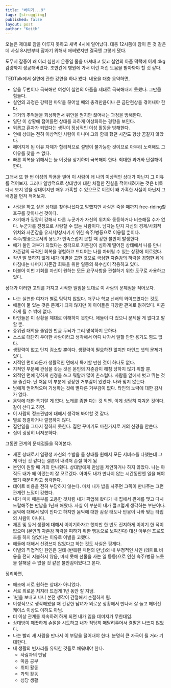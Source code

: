 ```yaml
---
title: "버티기...9"
tags: [struggling]
published: false
layout: post
author: "Keith"
---
```


오늘은 제대로 잠을 이루지 못하고 새벽 4시에 일어났다. 대충 12시쯤에 잠이 든 것 같은데 사실 8시반부터 잠자기 위해서 애써봤지만 결국엔 그렇게 됐다.

도무지 갈증이 왜 이리 심한지 온종일 물을 마셔대고 있고 실연의 아픔 덕택에 이제 4kg 감량까지 성공해버렸다. 조만간에 병원에 가서 이런 저런 도움을 받아봐야 할 것 같다.

TEDTalk에서 실연에 관한 강연을 하나 봤다. 내용을 대충 요약하면,

- 암을 두번이나 극복해낸 여성이 실연의 아픔을 제대로 극복해내지 못했다. 그만큼 힘들다.
- 실연의 과정은 강력한 마약을 끊어낼 때의 충격만큼이나 큰 금단현상을 겪어내야 한다.
- 과거의 추억들을 회상하면서 위안을 얻지만 끊어내는 과정을 방해한다.
- 일단 이 상황에 접어들면 상대를 과하게 이상화하는 경향을 보인다.
- 외롭고 혼자가 되었다는 생각이 정상적인 이성 활동을 방해한다.
- 연애 상대는 전혀 이상적인 사람이 아니며 그와 함께 했던 시간도 항상 꿈같지 않았다.
- 헤어지게 된 이유 자체가 합리적으로 설명이 불가능한 것이므로 아무리 노력해도 그 이유를 찾을 수 없다. 
- 빠른 회복을 위해서는 늘 이것을 상기하며 극복해야 한다. 최대한 과거와 단절해야 한다.

그래서 또 한 번 이성의 작용을 빌어 이 사람이 왜 나의 이상적인 상대가 아닌지 그 이유를 적어보자. 그러나 일방적으로 상대방에 대한 처절한 진실을 적어내려가는 것은 비록 다시 보지 않을 상대이지만 매우 가혹할 수 있으므로 이것이 왜 가혹한 사실이 아닌지 그 배경을 먼저 적어보자.

- 사랑을 하고 싶은 상대를 찾아나섰다고 말했지만 사실은 죽을 때까지 free-riding할 호구를 찾아나선 것이다.
- 자기애가 굉장히 강해서 다른 누군가가 자신의 위치와 동등하거나 비슷해질 수가 없다. 누군가를 진정으로 사랑할 수 없는 사람이다. 남자는 단지 자신의 경제/사회적 위치와 자존감을 유지/향상시키기 위한 숙주/병풍으로 이용될 뿐이다.
- 숙주/병풍으로서의 용도가 만족스럽지 못할 때 강한 불만이 발생한다.
- 애가 둘인 과부가 되었다는 생각으로 자존감이 심하게 떨어진 상태에서 나를 만나 자존감의 극적인 회복을 경험하고 드디어는 나를 차버릴 수 있는 상황에 이르렀다.
- 작년 말 뜻하지 않게 내가 이별을 고한 것으로 극심한 자존감의 하락을 경험한 뒤에 마침내는 나머지 자존감 회복을 위한 일종의 복수심이 작용하고 있다.
- 더불어 이번 기회를 자신이 원하는 모든 요구사항을 관철하기 위한 도구로 사용하고 있다.

상대가 이러한 고의를 가지고 시작한 일임을 토대로 이 사람의 문제점을 적어보자. 

- 나는 실연한 여자가 별로 탐탁치 않았다. 더구나 학교 선배의 와이프였다는 것도.
- 애들이 둘 있는 것은 문제가 되지 않지만 이 아이들은 다양한 관계로 얽혀있다. 피곤하게 될 수 밖에 없다.
- 타인들은 이 상황을 제대로 이해하지 못한다. 애들이 다 컸으니 문제될 게 없다고 말할 뿐.
- 중위권 대학을 졸업한 만큼 두뇌가 그리 명석하지 못하다.
- 스스로 대단히 우아한 사람이라고 생각해서 어디 나가서 일할 만한 용기도 힘도 없다.
- 생활력이 없고 단지 검소할 뿐이다. 생활력이 필요하진 않지만 마인드 셋의 문제가 있다.
- 지적인 면이라든가 생활적인 면에서 특기할 만한 것이 하나도 없다. 
- 지적인 부분에 관심을 갖는 것은 본인의 자존감이 해침 당하지 않기 위할 뿐.
- 외적인 면에 강하게 신경을 쓰고 뭐랄까 많이 촌스럽다. 사람들 앞에서 벗고 뛰는 것을 즐긴다. 난 처음 이 부분에 굉장한 거부감이 있았다. 나와 맞지 않는다. 
- 남에게 얻어먹으며 기생하는 것에 별다른 거부감이 없다. 타인의 노력에 대한 감사가 없다.
- 음악에 대한 특기랄 게 없다. 노래를 좀한 다는 것 외엔. 이게 상당히 지겨운 것이다. 같이 산다고 하면.
- 이 사람의 정조관념에 대해서 생각해 봐야할 것 같다. 
- 별로 청결하거나 깔끔하지 않다.
- 집안일을 그다지 잘하지 못한다. 집안 꾸미기도 마찬가지로 거의 신경을 안쓴다.
- 집이 굉장히 너저분하다. 

그동안 관계의 문제점들을 적어본다.

- 재혼 상대로서 일평생 자신의 수발을 들 상대를 원해서 모든 서비스를 다했는데 그게 아닌 것 같다는 결론이 내려저 손절 하게 됨
- 본인이 원할 때 거의 만나줬다. 상대방에게 만남을 제안하거나 하지 않았다. 나는 아직도 내가 왜 이랬는지 잘 모르겠다. 아마도 내가 만나지 않는 시간동안엔 일을 해야했기 때문이라고 생각한다.
- 데이트 비용을 전혀 부담하지 않는다. 마치 내가 밥을 사주면 그쪽이 만나주는 그런 관계란 느낌이 강했다.
- 내가 마치 매춘부를 고용한 것처럼 내가 픽업해 왔다가 내 집에서 관계를 맺고 다시 드랍해주는 만남을 1년째 해왔다. 사실 이 부분이 내가 껄끄럽게 생각하는 부분이다.
- 음악에 대해서 많이 안다고 하지만 음악에 대한 감상 태도나 반응이 나와 맞는 타입의 사람이 아니다.
- 재혼 및 동거 생활에 대해서 이야기하자고 했지만 한 번도 진지하게 이야기 한 적이 없으며 (본인의 자존감 하락을 피하기 위한 행동으로 보여진다) 대신 아무런 프로포즈를 하지 않았다는 이유로 이별을 고했다.
- 애들에 대해서 신경쓰지 않았다고 하는 것도 사실은 핑계다.
- 이별의 직접적인 원인은 권태 (반복된 패턴의 만남)와 내 부정적인 사인 (데이트 비용을 전혀 지불하지 않음, 마지 못해 선물을 사는 일 등등)으로 인한 숙주/병풍 노릇을 잘해낼 수 없을 것 같은 불안감이었다고 본다.

정리하면,
- 애초에 서로 원하는 상대가 아니었다.
- 서로 외로운 처지라 뜨겁게 1년 동안 잘 지냄.
- 1년을 보내고 나니 본전 생각이 간절해서 손절하게 됨.
- 이성적으로 생각해봤을 때 건강한 남녀가 외로운 상황에서 만나서 잘 놀고 헤어진 케이스 이상도 이하도 아님.
- 더 이상 관계를 지속하려 하게 되면 내가 입을 데미지가 무한대임.
- 상대방이 깨끗하게 손절을 시도하고 내가 적당히 매달려주어서 결말은 나쁘지 않았다.
- 나는 빨리 새 사람을 만나서 이 부담을 털어내야 한다. 분명히 큰 자극이 될 거라 기대한다.
- 내 생활의 빈자리를 유익한 것들로 채워내야 한다.
  - 사람과의 만남
  - 마음 공부
  - 취미 활동
  - 과외 활동
  - 성당 생활
